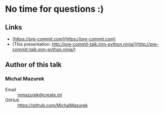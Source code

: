 # No time for questions :)

## Links

- [https://pre-commit.com](https://pre-commit.com)
- [This presentation: http://pre-commit-talk.mm-python.ninja/](http://pre-commit-talk.mm-python.ninja/)

## Author of this talk

<h3>Michal Mazurek</h3>
<dl>
    <dt>Email</dt>
    <dd><a href="mailto:mmazurek@create.ml">mmazurek@create.ml</a></dd>
    <dt>GitHub</dt>
    <dd><a href="https://github.com/MichalMazurek">https://github.com/MichalMazurek</a></dd>
</dl>

